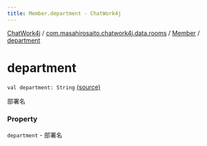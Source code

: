 ```yaml
---
title: Member.department - ChatWork4j
---
```


[ChatWork4j](../../index.md) / [com.masahirosaito.chatwork4j.data.rooms](../index.md) / [Member](index.md) / [department](.)

# department

`val department: String` [(source)](https://github.com/MasahiroSaito/ChatWork4j/tree/master/src/main/kotlin/com/masahirosaito/chatwork4j/data/rooms/Member.kt#L22)

部署名

### Property

`department` - 部署名